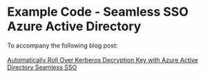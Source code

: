 # Example Code - Seamless SSO Azure Active Directory

To accompany the following blog post:
<br><br>[Automatically Roll Over Kerberos Decryption Key with Azure Active Directory Seamless SSO](https://www.shankuehn.io/post/automatically-roll-over-kerberos-decryption-key-with-aad-seamless-sign-on)

